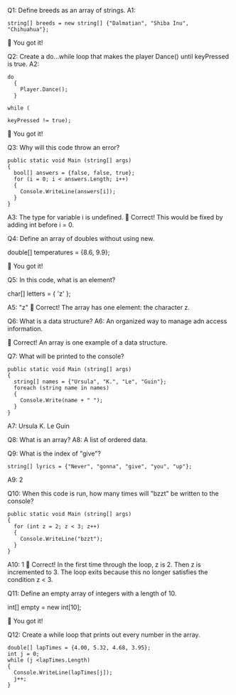 Q1: Define breeds as an array of strings.
A1:
```
string[] breeds = new string[] {"Dalmatian", "Shiba Inu", "Chihuahua"};
```
👏
You got it!

Q2: Create a do…while loop that makes the player Dance() until keyPressed is true.
A2:
```
do
  {
    Player.Dance();
  } 

while (

keyPressed != true);
```
👏
You got it!

Q3: Why will this code throw an error?
```
public static void Main (string[] args) 
{
  bool[] answers = {false, false, true};
  for (i = 0; i < answers.Length; i++)
  {
    Console.WriteLine(answers[i]);
  }
}
```
A3: The type for variable i is undefined.
👏
Correct! This would be fixed by adding int before i = 0.


Q4: Define an array of doubles without using new.

double[] temperatures =  {8.6, 9.9};

👏
You got it!

Q5: In this code, what is an element?

char[] letters = { 'z' };

A5: "z"
👏
Correct! The array has one element: the character z.

Q6: What is a data structure?
A6: An organized way to manage adn access information.

👏
Correct! An array is one example of a data structure.

Q7: What will be printed to the console?
```
public static void Main (string[] args) 
{
  string[] names = {"Ursula", "K.", "Le", "Guin"};
  foreach (string name in names)
  {
    Console.Write(name + " ");
  }
}
```
A7: Ursula K. Le Guin

Q8: What is an array?
A8: A list of ordered data.

Q9: What is the index of "give"?
```
string[] lyrics = {"Never", "gonna", "give", "you", "up"};
```
A9: 2

Q10: When this code is run, how many times will "bzzt" be written to the console?
```
public static void Main (string[] args) 
{
  for (int z = 2; z < 3; z++)
  {
    Console.WriteLine("bzzt");
  }
}
```
A10: 1
👏
Correct! In the first time through the loop, z is 2. Then z is incremented to 3. The loop exits because this no longer satisfies the condition z < 3.

Q11: Define an empty array of integers with a length of 10.

int[] empty = new int[10];

👏
You got it!

Q12: Create a while loop that prints out every number in the array.
```
double[] lapTimes = {4.00, 5.32, 4.68, 3.95};
int j = 0;
while (j <lapTimes.Length)
{
  Console.WriteLine(lapTimes[j]);
  j++;
}
```